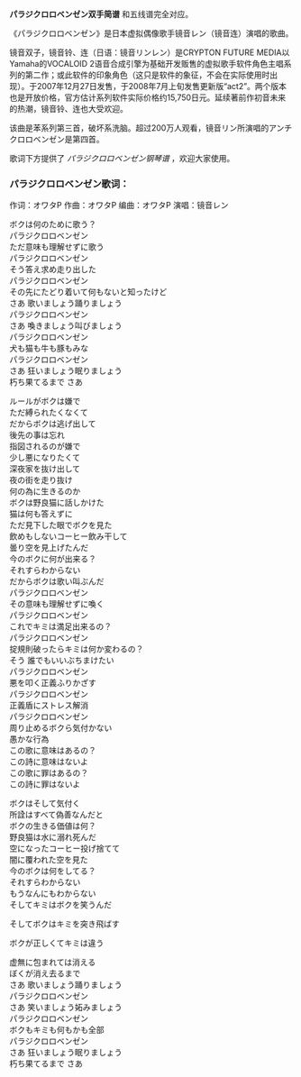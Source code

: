 

**パラジクロロベンゼン双手简谱** 和五线谱完全对应。  
  
《パラジクロロベンゼン》是日本虚拟偶像歌手镜音レン（镜音连）演唱的歌曲。  
  
镜音双子，镜音铃、连（日语：镜音リンレン）是CRYPTON FUTURE MEDIA以Yamaha的VOCALOID
2语音合成引擎为基础开发贩售的虚拟歌手软件角色主唱系列的第二作；或此软件的印象角色（这只是软件的象征，不会在实际使用时出现）。于2007年12月27日发售，于2008年7月上旬发售更新版“act2”。两个版本也是开放价格，官方估计系列软件实际价格约15,750日元。延续著前作初音未来的热潮，镜音铃、连也大受欢迎。  
  
该曲是苯系列第三首，破坏系洗脑。超过200万人观看，镜音リン所演唱的アンチクロロベンゼン是第四首。  
  
歌词下方提供了 _パラジクロロベンゼン钢琴谱_ ，欢迎大家使用。

### パラジクロロベンゼン歌词：

作词：オワタP 作曲：オワタP 编曲：オワタP 演唱：镜音レン

  
ボクは何のために歌う？  
パラジクロロベンゼン  
ただ意味も理解せずに歌う  
パラジクロロベンゼン  
そう答え求め走り出した  
パラジクロロベンゼン  
その先にたどり着いて何もないと知ったけど  
さあ 歌いましょう踊りましょう  
パラジクロロベンゼン  
さあ 喚きましょう叫びましょう  
パラジクロロベンゼン  
犬も猫も牛も豚もみな  
パラジクロロベンゼン  
さあ 狂いましょう眠りましょう  
朽ち果てるまで さあ

ルールがボクは嫌で  
ただ縛られたくなくて  
だからボクは逃げ出して  
後先の事は忘れ  
指図されるのが嫌で  
少し悪になりたくて  
深夜家を抜け出して  
夜の街を走り抜け  
何の為に生きるのか  
ボクは野良猫に話しかけた  
猫は何も答えずに  
ただ見下した眼でボクを見た  
飲めもしないコーヒー飲み干して  
曇り空を見上げたんだ  
今のボクに何が出来る？  
それすらわからない  
だからボクは歌い叫ぶんだ  
パラジクロロベンゼン  
その意味も理解せずに喚く  
パラジクロロベンゼン  
これでキミは満足出来るの？  
パラジクロロベンゼン  
掟規則破ったらキミは何か変わるの？  
そう 誰でもいいぶちまけたい  
パラジクロロベンゼン  
悪を叩く正義ふりかざす  
パラジクロロベンゼン  
正義盾にストレス解消  
パラジクロロベンゼン  
周り止めるボクら気付かない  
愚かな行為  
この歌に意味はあるの？  
この詩に意味はないよ  
この歌に罪はあるの？  
この詩に罪はないよ

ボクはそして気付く  
所詮はすべて偽善なんだと  
ボクの生きる価値は何？  
野良猫は水に溺れ死んだ  
空になったコーヒー投げ捨てて  
闇に覆われた空を見た  
今のボクは何をしてる？  
それすらわからない  
もうなんにもわからない  
そしてキミはボクを笑うんだ

そしてボクはキミを突き飛ばす

ボクが正しくてキミは違う

虚無に包まれては消える  
ぼくが消え去るまで  
さあ 歌いましょう踊りましょう  
パラジクロロベンゼン  
さあ 笑いましょう妬みましょう  
パラジクロロベンゼン  
ボクもキミも何もかも全部  
パラジクロロベンゼン  
さあ 狂いましょう眠りましょう  
朽ち果てるまで さあ

